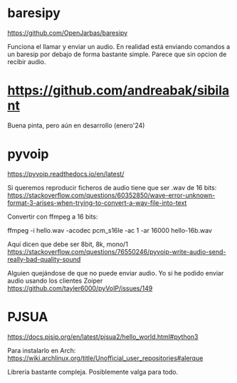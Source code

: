# baresipy
https://github.com/OpenJarbas/baresipy

Funciona el llamar y enviar un audio.
En realidad está enviando comandos a un baresip por debajo de forma bastante simple.
Parece que sin opcion de recibir audio.


# https://github.com/andreabak/sibilant
Buena pinta, pero aún en desarrollo (enero'24)


# pyvoip
https://pyvoip.readthedocs.io/en/latest/

Si queremos reproducir ficheros de audio tiene que ser .wav de 16 bits:
https://stackoverflow.com/questions/60352850/wave-error-unknown-format-3-arises-when-trying-to-convert-a-wav-file-into-text

Convertir con ffmpeg a 16 bits:

ffmpeg -i hello.wav -acodec pcm_s16le -ac 1 -ar 16000 hello-16b.wav

Aquí dicen que debe ser 8bit, 8k, mono/1
https://stackoverflow.com/questions/76550246/pyvoip-write-audio-send-really-bad-quality-sound

Alguien quejándose de que no puede enviar audio.
Yo si he podido enviar audio usando los clientes Zoiper
https://github.com/tayler6000/pyVoIP/issues/149


# PJSUA
https://docs.pjsip.org/en/latest/pjsua2/hello_world.html#python3

Para instalarlo en Arch:
https://wiki.archlinux.org/title/Unofficial_user_repositories#alerque

Librería bastante compleja. Posiblemente valga para todo.
